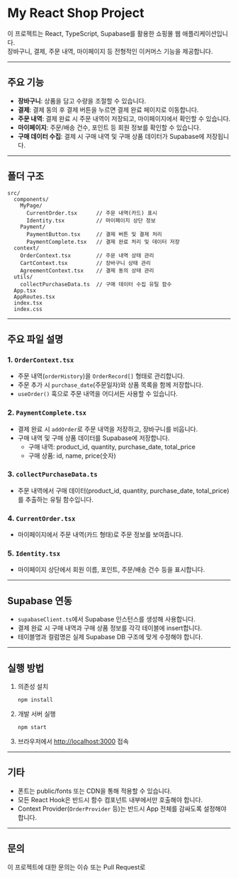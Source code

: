 # My React Shop Project

이 프로젝트는 React, TypeScript, Supabase를 활용한 쇼핑몰 웹 애플리케이션입니다.  
장바구니, 결제, 주문 내역, 마이페이지 등 전형적인 이커머스 기능을 제공합니다.

---

## 주요 기능

- **장바구니**: 상품을 담고 수량을 조절할 수 있습니다.
- **결제**: 결제 동의 후 결제 버튼을 누르면 결제 완료 페이지로 이동합니다.
- **주문 내역**: 결제 완료 시 주문 내역이 저장되고, 마이페이지에서 확인할 수 있습니다.
- **마이페이지**: 주문/배송 건수, 포인트 등 회원 정보를 확인할 수 있습니다.
- **구매 데이터 수집**: 결제 시 구매 내역 및 구매 상품 데이터가 Supabase에 저장됩니다.

---

## 폴더 구조

```
src/
  components/
    MyPage/
      CurrentOrder.tsx      // 주문 내역(카드) 표시
      Identity.tsx          // 마이페이지 상단 정보
    Payment/
      PaymentButton.tsx     // 결제 버튼 및 결제 처리
      PaymentComplete.tsx   // 결제 완료 처리 및 데이터 저장
  context/
    OrderContext.tsx        // 주문 내역 상태 관리
    CartContext.tsx         // 장바구니 상태 관리
    AgreementContext.tsx    // 결제 동의 상태 관리
  utils/
    collectPurchaseData.ts  // 구매 데이터 수집 유틸 함수
  App.tsx
  AppRoutes.tsx
  index.tsx
  index.css
```

---

## 주요 파일 설명

### 1. `OrderContext.tsx`

- 주문 내역(`orderHistory`)을 `OrderRecord[]` 형태로 관리합니다.
- 주문 추가 시 `purchase_date`(주문일자)와 상품 목록을 함께 저장합니다.
- `useOrder()` 훅으로 주문 내역을 어디서든 사용할 수 있습니다.

### 2. `PaymentComplete.tsx`

- 결제 완료 시 `addOrder`로 주문 내역을 저장하고, 장바구니를 비웁니다.
- 구매 내역 및 구매 상품 데이터를 Supabase에 저장합니다.
  - 구매 내역: product_id, quantity, purchase_date, total_price
  - 구매 상품: id, name, price(숫자)

### 3. `collectPurchaseData.ts`

- 주문 내역에서 구매 데이터(product_id, quantity, purchase_date, total_price)를 추출하는 유틸 함수입니다.

### 4. `CurrentOrder.tsx`

- 마이페이지에서 주문 내역(카드 형태)로 주문 정보를 보여줍니다.

### 5. `Identity.tsx`

- 마이페이지 상단에서 회원 이름, 포인트, 주문/배송 건수 등을 표시합니다.

---

## Supabase 연동

- `supabaseClient.ts`에서 Supabase 인스턴스를 생성해 사용합니다.
- 결제 완료 시 구매 내역과 구매 상품 정보를 각각 테이블에 insert합니다.
- 테이블명과 컬럼명은 실제 Supabase DB 구조에 맞게 수정해야 합니다.

---

## 실행 방법

1. 의존성 설치

   ```
   npm install
   ```

2. 개발 서버 실행

   ```
   npm start
   ```

3. 브라우저에서 [http://localhost:3000](http://localhost:3000) 접속

---

## 기타

- 폰트는 public/fonts 또는 CDN을 통해 적용할 수 있습니다.
- 모든 React Hook은 반드시 함수 컴포넌트 내부에서만 호출해야 합니다.
- Context Provider(`OrderProvider` 등)는 반드시 App 전체를 감싸도록 설정해야 합니다.

---

## 문의

이 프로젝트에 대한 문의는 이슈 또는 Pull Request로

